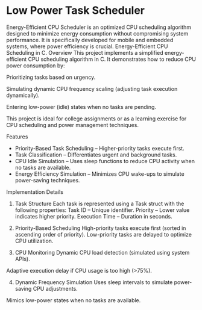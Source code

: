 # Low Power Task Scheduler
Energy-Efficient CPU Scheduler is an optimized CPU scheduling algorithm designed to minimize energy consumption without compromising system performance. It is specifically developed for mobile and embedded systems, where power efficiency is crucial.
Energy-Efficient CPU Scheduling in C.
Overview
This project implements a simplified energy-efficient CPU scheduling algorithm in C. It demonstrates how to reduce CPU power consumption by:

Prioritizing tasks based on urgency.

Simulating dynamic CPU frequency scaling (adjusting task execution dynamically).

Entering low-power (idle) states when no tasks are pending.

This project is ideal for college assignments or as a learning exercise for CPU scheduling and power management techniques.

Features
* Priority-Based Task Scheduling – Higher-priority tasks execute first.
* Task Classification – Differentiates urgent and background tasks.
* CPU Idle Simulation – Uses sleep functions to reduce CPU activity when no tasks are available.
* Energy Efficiency Simulation – Minimizes CPU wake-ups to simulate power-saving techniques.

Implementation Details
1. Task Structure
Each task is represented using a Task struct with the following properties:
Task ID – Unique identifier.
Priority – Lower value indicates higher priority.
Execution Time – Duration in seconds.

2. Priority-Based Scheduling
High-priority tasks execute first (sorted in ascending order of priority).
Low-priority tasks are delayed to optimize CPU utilization.

3. CPU Monitoring
Dynamic CPU load detection (simulated using system APIs).

Adaptive execution delay if CPU usage is too high (>75%).

4. Dynamic Frequency Simulation
Uses sleep intervals to simulate power-saving CPU adjustments.

Mimics low-power states when no tasks are available.
